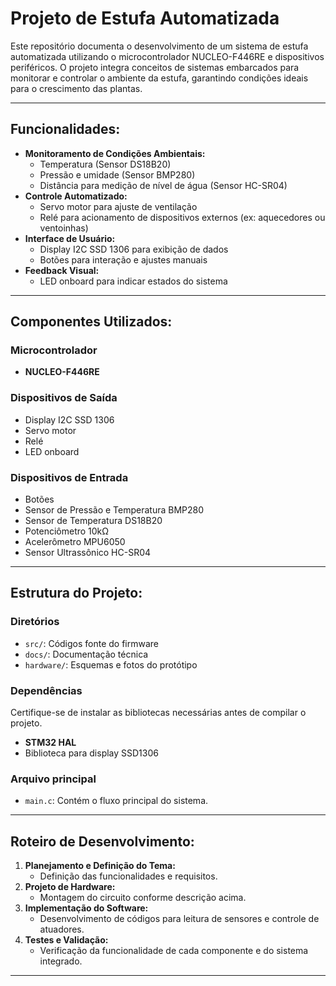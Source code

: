# Projeto de Estufa Automatizada

Este repositório documenta o desenvolvimento de um sistema de estufa automatizada utilizando o microcontrolador NUCLEO-F446RE e dispositivos periféricos. O projeto integra conceitos de sistemas embarcados para monitorar e controlar o ambiente da estufa, garantindo condições ideais para o crescimento das plantas.

---

## Funcionalidades:

- **Monitoramento de Condições Ambientais:**
  - Temperatura (Sensor DS18B20)
  - Pressão e umidade (Sensor BMP280)
  - Distância para medição de nível de água (Sensor HC-SR04)
- **Controle Automatizado:**
  - Servo motor para ajuste de ventilação
  - Relé para acionamento de dispositivos externos (ex: aquecedores ou ventoinhas)
- **Interface de Usuário:**
  - Display I2C SSD 1306 para exibição de dados
  - Botões para interação e ajustes manuais
- **Feedback Visual:**
  - LED onboard para indicar estados do sistema

---

## Componentes Utilizados:

### Microcontrolador
- **NUCLEO-F446RE**

### Dispositivos de Saída
- Display I2C SSD 1306
- Servo motor
- Relé
- LED onboard

### Dispositivos de Entrada
- Botões
- Sensor de Pressão e Temperatura BMP280
- Sensor de Temperatura DS18B20
- Potenciômetro 10kΩ
- Acelerômetro MPU6050
- Sensor Ultrassônico HC-SR04

---

## Estrutura do Projeto:

### Diretórios
- `src/`: Códigos fonte do firmware
- `docs/`: Documentação técnica
- `hardware/`: Esquemas e fotos do protótipo

### Dependências
Certifique-se de instalar as bibliotecas necessárias antes de compilar o projeto.
- **STM32 HAL**
- Biblioteca para display SSD1306

### Arquivo principal
- `main.c`: Contém o fluxo principal do sistema.

---

## Roteiro de Desenvolvimento:

1. **Planejamento e Definição do Tema:**
   - Definição das funcionalidades e requisitos.
2. **Projeto de Hardware:**
   - Montagem do circuito conforme descrição acima.
3. **Implementação do Software:**
   - Desenvolvimento de códigos para leitura de sensores e controle de atuadores.
4. **Testes e Validação:**
   - Verificação da funcionalidade de cada componente e do sistema integrado.

---
